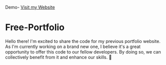 Demo- [Visit my Website]((https://portfolio-demo-law.netlify.app/))

# Free-Portfolio

Hello there! I'm excited to share the code for my previous portfolio website. As I'm currently working on a brand new one, I believe it's a great opportunity to offer this code to our fellow developers. By doing so, we can collectively benefit from it and enhance our skills. 🚀
